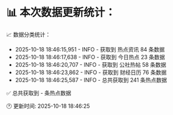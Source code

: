 📊 本次数据更新统计：
==========================

📈 数据分类统计：
- 2025-10-18 18:46:15,951 - INFO - 获取到 热点资讯 84 条数据
- 2025-10-18 18:46:17,638 - INFO - 获取到 今日热点 23 条数据
- 2025-10-18 18:46:20,707 - INFO - 获取到 公社热帖 58 条数据
- 2025-10-18 18:46:23,862 - INFO - 获取到 财经日历 76 条数据
- 2025-10-18 18:46:25,587 - INFO - 总共获取到 241 条热点数据

✅ 总共获取到 - 条热点数据

🕐 更新时间: 2025-10-18 18:46:25
